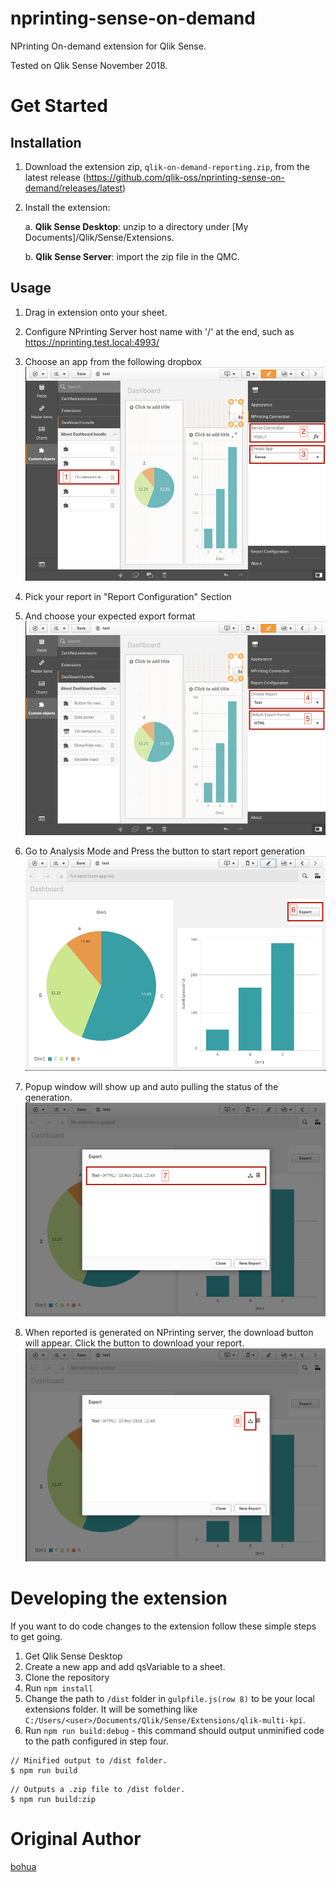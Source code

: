 # nprinting-sense-on-demand
NPrinting On-demand extension for Qlik Sense.

Tested on Qlik Sense November 2018.

# Get Started

## Installation
1. Download the extension zip, `qlik-on-demand-reporting.zip`, from the latest release (https://github.com/qlik-oss/nprinting-sense-on-demand/releases/latest)
2. Install the extension:

    a. **Qlik Sense Desktop**: unzip to a directory under [My Documents]/Qlik/Sense/Extensions.
    
    b. **Qlik Sense Server**: import the zip file in the QMC.

## Usage

1. Drag in extension onto your sheet.

2. Configure NPrinting Server host name with '/' at the end, such as https://nprinting.test.local:4993/

3. Choose an app from the following dropbox
![alt tag](/tutorial/1.png)

4. Pick your report in "Report Configuration" Section

5. And choose your expected export format
![alt tag](/tutorial/2.png)

6. Go to Analysis Mode and Press the button to start report generation
![alt tag](/tutorial/3.png)

7. Popup window will show up and auto pulling the status of the generation.
![alt tag](/tutorial/4.png)

8. When reported is generated on NPrinting server, the download button will appear. Click the button to download your report.
![alt tag](/tutorial/5.png)

# Developing the extension

If you want to do code changes to the extension follow these simple steps to get going.

1. Get Qlik Sense Desktop
1. Create a new app and add qsVariable to a sheet.
2. Clone the repository
3. Run `npm install`
4. Change the path to `/dist` folder in `gulpfile.js(row 8)` to be your local extensions folder. It will be something like `C:/Users/<user>/Documents/Qlik/Sense/Extensions/qlik-multi-kpi`.
5. Run `npm run build:debug` - this command should output unminified code to the path configured in step four.

```
// Minified output to /dist folder.
$ npm run build
```

```
// Outputs a .zip file to /dist folder.
$ npm run build:zip
```

# Original Author
[bohua](https://github.com/bohua)
